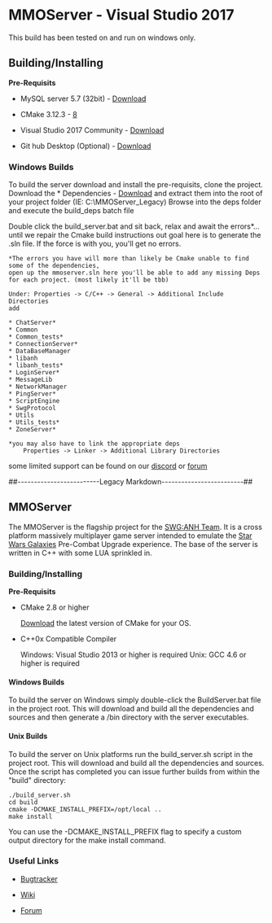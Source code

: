 # MMOServer - Visual Studio 2017 #

This build has been tested on and run on windows only.

## Building/Installing ##

**Pre-Requisits**
*	MySQL server 5.7 (32bit) - [Download][7]

*	CMake 3.12.3 - [8]

*	Visual Studio 2017 Community - [Download][9]

*	Git hub Desktop (Optional) - [Download][10]


### Windows Builds ###

To build the server download and install the pre-requisits, clone the project.
Download the *	Dependencies - [Download][11] and extract them into the root of your project folder
	(IE: C:\MMOServer_Legacy) 
Browse into the deps folder and execute the build_deps batch file
	
Double click the build_server.bat and sit back, relax and await the errors*...
	until we repair the Cmake build instructions out goal here is to generate the .sln file.
	If the force is with you, you'll get no errors.
	
	*The errors you have will more than likely be Cmake unable to find some of the dependencies,
	open up the mmoserver.sln here you'll be able to add any missing Deps for each project. (most likely it'll be tbb) 
	
	Under: Properties -> C/C++ -> General -> Additional Include Directories 
	add 
	
	* ChatServer*
	* Common
	* Common_tests*
	* ConnectionServer*
	* DataBaseManager
	* libanh
	* libanh_tests*
	* LoginServer*
	* MessageLib
	* NetworkManager
	* PingServer*
	* ScriptEngine
	* SwgProtocol
	* Utils
	* Utils_tests*
	* ZoneServer*
	
	*you may also have to link the appropriate deps 
		Properties -> Linker -> Additional Library Directories
		
some limited support can be found on our [discord][12] or [forum][6]		

##-------------------------Legacy Markdown-------------------------##

## MMOServer ##

The MMOServer is the flagship project for the [SWG:ANH Team][1]. It is a cross platform massively multiplayer game server intended to emulate the [Star Wars Galaxies][2] Pre-Combat Upgrade experience. The base of the server is written in C++ with some LUA sprinkled in.


### Building/Installing ###

**Pre-Requisits**

*   CMake 2.8 or higher

    [Download][3] the latest version of CMake for your OS.

*   C++0x Compatible Compiler

    Windows: Visual Studio 2013 or higher is required
    Unix: GCC 4.6 or higher is required
    
#### Windows Builds ####

To build the server on Windows simply double-click the BuildServer.bat file in the project root. This will download and build all the dependencies and sources and then generate a /bin directory with the server executables.

#### Unix Builds ####

To build the server on Unix platforms run the build_server.sh script in the project root. This will download and build all the dependencies and sources. Once the script has completed you can issue further builds from within the "build" directory:

    ./build_server.sh
    cd build
    cmake -DCMAKE_INSTALL_PREFIX=/opt/local ..
    make install
    
You can use the -DCMAKE\_INSTALL\_PREFIX flag to specify a custom output directory for the make install command. 

### Useful Links ###

*   [Bugtracker][4]
*   [Wiki][5]
*   [Forum][6]

	[1]: http://swganh.com/
	[2]: http://starwarsgalaxies.com/
	[3]: http://cmake.org/cmake/resources/software.html
	[4]: http://wiki2.swganh.org/
	[5]: http://wiki.swganh.org/
	[6]: http://www.swganh.com/anh_community/
	[7]: https://dev.mysql.com/downloads/windows/installer/5.7.html
	[8]: https://cmake.org/download/
	[9]: https://visualstudio.microsoft.com/downloads/
	[10]: https://desktop.github.com/
	[11]: https://www.dropbox.com/s/v78uh1sv1pipigf/mmoserver-deps-0.6.150.7z?dl=0
	[12]: https://discord.gg/7GThTY
